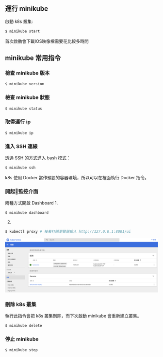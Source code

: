 ## 運行 minikube
啟動 k8s 叢集:

```bash
$ minikube start
```

首次啟動會下載IOS映像檔需要花比較多時間

## minikube 常用指令
### 檢查 minikube 版本
```bash
$ minikube version
```

### 檢查 minikube 狀態
```bash
$ minikube status
```

### 取得運行 ip
```bash
$ minikube ip
```

### 進入 SSH 連線
透過 SSH 的方式進入 bash 模式：
```bash
$ minikube ssh
```

k8s 使用 Docker 當作預設的容器環境，所以可以在裡面執行 Docker 指令。

### 開起監控介面

兩種方式開啟 Dashboard
1. 
```bash
$ minikube dashboard
```

2. 
```bash
$ kubectl proxy # 接著打開瀏覽器輸入 http://127.0.0.1:8001/ui
```

<img src="./images/part2/img01.png">

### 刪除 k8s 叢集
執行此指令會把 k8s 叢集刪除，而下次啟動 minikube 會重新建立叢集。
```bash
$ minikube delete
```

### 停止 minikube
```bash
$ minikube stop
```
